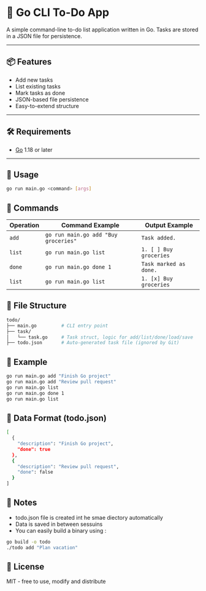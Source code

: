 # 📝 Go CLI To-Do App

A simple command-line to-do list application written in Go. Tasks are stored in a JSON file for persistence.

---

## 📦 Features

- Add new tasks
- List existing tasks
- Mark tasks as done
- JSON-based file persistence
- Easy-to-extend structure

---

## 🛠️ Requirements

- [Go](https://golang.org/doc/install) 1.18 or later

---

## 🚀 Usage

```bash
go run main.go <command> [args]
```

## 📃 Commands

| Operation | Command Example                               | Output Example                       |
|-----------|------------------------------------------------|--------------------------------------|
| `add`     | `go run main.go add "Buy groceries"`           | `Task added.`                        |
| `list`    | `go run main.go list`                          | `1. [ ] Buy groceries`               |
| `done`    | `go run main.go done 1`                        | `Task marked as done.`              |
| `list`    | `go run main.go list`                          | `1. [x] Buy groceries`               |


## 📁 File Structure

``` bash
todo/
├── main.go         # CLI entry point
├── task/
│   └── task.go     # Task struct, logic for add/list/done/load/save
├── todo.json       # Auto-generated task file (ignored by Git)
```

## 🧠 Example

``` bash
go run main.go add "Finish Go project"
go run main.go add "Review pull request"
go run main.go list
go run main.go done 1
go run main.go list
```

## 💾 Data Format (todo.json)

```bash
[
  {
    "description": "Finish Go project",
    "done": true
  },
  {
    "description": "Review pull request",
    "done": false
  }
]
```

## 📒 Notes
- todo.json file is created int he smae diectory automatically
- Data is saved in between sessuins
- You can easily build a binary using :

```bash
go build -o todo
./todo add "Plan vacation"
```

## 🪪 License
MIT - free to use, modify and distribute
